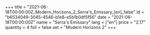 +++
title = "2021-06-18T00:00:00Z_Modern_Horizons_2_Serra's_Emissary_[en]_false"
id = "b6534049-3045-4546-b1e8-e5b1b0df5f56"
date = "2021-06-18T00:00:00Z"
name = "Serra's Emissary"
lang = ["en"]
price = "2.17"
quantity = 4
foil = false
set = "Modern Horizons 2"
+++
